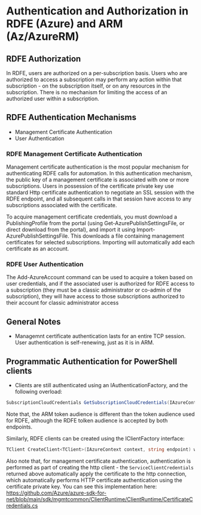 # Authentication and Authorization in RDFE (Azure) and ARM (Az/AzureRM)
## RDFE Authorization
In RDFE, users are authorized on a per-subscription basis. Users who are authorized to access a subscription may perform any action within that subscription - on the subscription itself, or on any resources in the subscription. There is no mechanism for limiting the access of an authorized user within a subscription.
## RDFE Authentication Mechanisms
- Management Certificate Authentication
- User Authentication
### RDFE Management Certificate Authentication
Management certificate authentication is the most popular mechanism for authenticating RDFE calls for automation.  In this authentication mechanism, the public key of a management certificate is associated with one or more subscriptions.  Users in possession of the certificate private key use standard Http certificate authentication to negotiate an SSL session with the RDFE endpoint, and all subsequent calls in that session have access to any subscriptions associated with the certificate.

To acquire management certificate credentials, you must download  a PublishingProfile from the portal (using Get-AzurePublishSettingsFile, or direct download from the portal), and import it using Import-AzurePublishSettingsFile.  This downloads a file containing management certificates for selected subscriptions. Importing will automatically add each certificate as an account.

### RDFE User Authentication
The Add-AzureAccount command can be used to acquire a token based on user credentials, and if the associated user is authorized for RDFE access to a subscription (they must be a classic administrator or co-admin of the subscription), they will have access to those subscriptions authorized to their account for classic administrator access

## General Notes
- Managemnt certificate authentication lasts for an entire TCP session.  User authentication is self-renewing, just as it is in ARM.

## Programmatic Authentication for PowerShell clients
- Clients are still authenticated using an IAuthenticationFactory, and the following overload:

```c#
SubscriptionCloudCredentials GetSubscriptionCloudCredentials(IAzureContext context)
```
Note that, the ARM token audience is different than the token audience used for RDFE, although the RDFE tolken audience is accepted by both endpoints.

Similarly, RDFE clients can be created using the IClientFactory interface: 

```c#
TClient CreateClient<TClient>(IAzureContext context, string endpoint) where TClient : ServiceClient<TClient>;
```

Also note that, for management certificate authentication, authentication is performed as part of creating the http client - the ```ServiceClientCredentials``` returned above automatically apply the certificate to the http connection, which automatically performs HTTP certificate authentication using the certificate private key.  You can see this implementation here: https://github.com/Azure/azure-sdk-for-net/blob/main/sdk/mgmtcommon/ClientRuntime/ClientRuntime/CertificateCredentials.cs 
